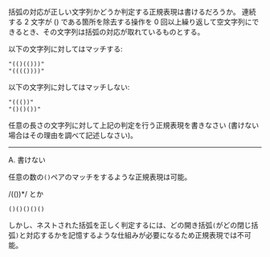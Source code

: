 括弧の対応が正しい文字列かどうか判定する正規表現は書けるだろうか。 連続する 2 文字が () である箇所を除去する操作を 0 回以上繰り返して空文字列にできるとき、その文字列は括弧の対応が取れているものとする。

以下の文字列に対してはマッチする:

    "(()(()))"
    "(((())))"

以下の文字列に対してはマッチしない:

    "((())"
    "()()())"

任意の長さの文字列に対して上記の判定を行う正規表現を書きなさい (書けない場合はその理由を調べて記述しなさい)。

---

A. 書けない

任意の数の`()`ペアのマッチをするような正規表現は可能。

/(\(\))\*/ とか

```
()()()()()
```

しかし、ネストされた括弧を正しく判定するには、どの開き括弧`(`がどの閉じ括弧`)`と対応するかを記憶するような仕組みが必要になるため正規表現では不可能。
